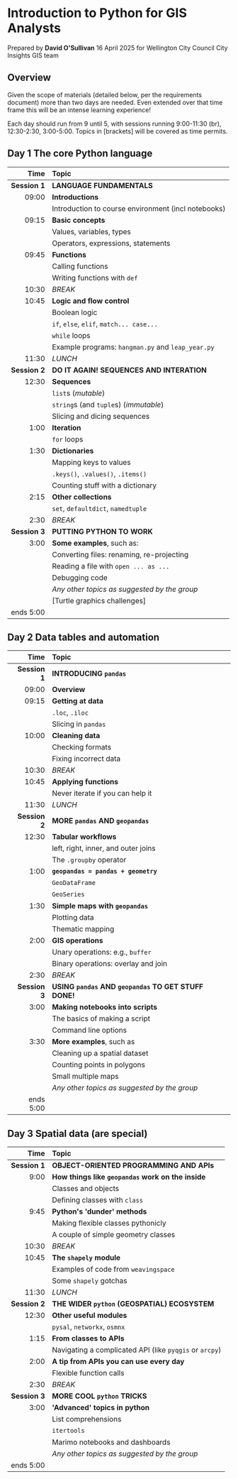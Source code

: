 # Introduction to Python for GIS Analysts
Prepared by **David O'Sullivan** 16 April 2025 for Wellington City Council City Insights GIS team

## Overview
Given the scope of materials (detailed below, per the requirements document) more than two days are needed. Even extended over that time frame this will be an intense learning experience! 

Each day should run from 9 until 5, with sessions running 9:00-11:30 (br), 12:30-2:30, 3:00-5:00. Topics in [brackets] will be covered as time permits.

## Day 1 The core Python language
Time  | Topic
-:    |:-----
**Session 1** | **LANGUAGE FUNDAMENTALS**
09:00 | **Introductions**
&nbsp;| Introduction to course environment (incl notebooks)
09:15 | **Basic concepts**
&nbsp;| Values, variables, types
&nbsp;| Operators, expressions, statements
09:45 | **Functions**
&nbsp;| Calling functions
&nbsp;| Writing functions with `def`
10:30 | _BREAK_
10:45 | **Logic and flow control**
&nbsp;| Boolean logic
&nbsp;| `if`, `else`, `elif`, `match... case...`
&nbsp;| `while` loops
&nbsp;| Example programs: `hangman.py` and `leap_year.py`
11:30 | _LUNCH_
**Session 2** | **DO IT AGAIN! SEQUENCES AND INTERATION**
12:30 | **Sequences**
&nbsp;| `list`s (_mutable_)
&nbsp;| `string`s (and `tuple`s) (_immutable_)
&nbsp;| Slicing and dicing sequences
 1:00 | **Iteration**
&nbsp;| `for` loops
 1:30 | **Dictionaries**
&nbsp;| Mapping keys to values
&nbsp;| `.keys()`, `.values()`, `.items()` 
&nbsp;| Counting stuff with a dictionary
 2:15 | **Other collections**
&nbsp;| `set`, `defaultdict`, `namedtuple`
 2:30 | _BREAK_
**Session 3**| **PUTTING PYTHON TO WORK**
 3:00 | **Some examples**, such as:
&nbsp;| Converting files: renaming, re-projecting
&nbsp;| Reading a file with `open ... as ...`
&nbsp;| Debugging code
&nbsp;| _Any other topics as suggested by the group_
&nbsp;| [Turtle graphics challenges] 
ends 5:00 |

## Day 2 Data tables and automation
Time  | Topic
-:    |:-----
**Session 1** | **INTRODUCING `pandas`**
09:00 | **Overview**
09:15 | **Getting at data**
&nbsp;| `.loc`, `.iloc` 
&nbsp;| Slicing in `pandas`
10:00 | **Cleaning data**
&nbsp;| Checking formats
&nbsp;| Fixing incorrect data
10:30 | _BREAK_
10:45 | **Applying functions**
&nbsp;| Never iterate if you can help it
11:30 | _LUNCH_
**Session 2** | **MORE `pandas` AND `geopandas`**
12:30 | **Tabular workflows**
&nbsp;| left, right, inner, and outer joins
&nbsp;| The `.groupby` operator
 1:00 | **`geopandas = pandas + geometry`**
&nbsp;| `GeoDataFrame`
&nbsp;| `GeoSeries`
 1:30 | **Simple maps with `geopandas`**
&nbsp;| Plotting data
&nbsp;| Thematic mapping
 2:00 | **GIS operations** 
&nbsp;| Unary operations: e.g., `buffer` 
&nbsp;| Binary operations: overlay and join
 2:30 | _BREAK_
**Session 3** | **USING `pandas` AND `geopandas` TO GET STUFF DONE!**
 3:00 | **Making notebooks into scripts**
&nbsp;| The basics of making a script
&nbsp;| Command line options
 3:30 | **More examples**, such as
&nbsp;| Cleaning up a spatial dataset
&nbsp;| Counting points in polygons
&nbsp;| Small multiple maps
&nbsp;| _Any other topics as suggested by the group_
ends 5:00 |

## Day 3 Spatial data (are special)
Time  | Topic
-:    |:-----
**Session 1** | **OBJECT-ORIENTED PROGRAMMING AND APIs**
 9:00 | **How things like `geopandas` work on the inside**
&nbsp;| Classes and objects
&nbsp;| Defining classes with `class`
 9:45 | **Python's 'dunder' methods**
&nbsp;| Making flexible classes pythonicly
&nbsp;| A couple of simple geometry classes 
10:30 | _BREAK_
10:45 | **The `shapely` module**
&nbsp;| Examples of code from `weavingspace`
&nbsp;| Some `shapely` gotchas
11:30 | _LUNCH_
**Session 2** | **THE WIDER `python` (GEOSPATIAL) ECOSYSTEM**
12:30 | **Other useful modules**
&nbsp;| `pysal`, `networkx`, `osmnx`
 1:15 | **From classes to APIs**
&nbsp;| Navigating a complicated API (like `pyqgis` or `arcpy`)
 2:00 | **A tip from APIs you can use every day** 
&nbsp;| Flexible function calls
 2:30 | _BREAK_
**Session 3** | **MORE COOL `python` TRICKS**
 3:00 | **'Advanced' topics in python**
&nbsp;| List comprehensions
&nbsp;| `itertools`
&nbsp;| Marimo notebooks and dashboards
&nbsp;| _Any other topics as suggested by the group_
ends 5:00 |
